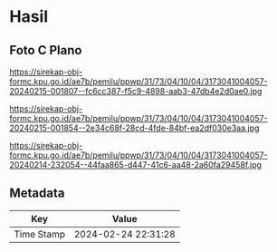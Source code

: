 # Hasil

## Foto C Plano

https://sirekap-obj-formc.kpu.go.id/ae7b/pemilu/ppwp/31/73/04/10/04/3173041004057-20240215-001807--fc6cc387-f5c9-4898-aab3-47db4e2d0ae0.jpg

https://sirekap-obj-formc.kpu.go.id/ae7b/pemilu/ppwp/31/73/04/10/04/3173041004057-20240215-001854--2e34c68f-28cd-4fde-84bf-ea2df030e3aa.jpg

https://sirekap-obj-formc.kpu.go.id/ae7b/pemilu/ppwp/31/73/04/10/04/3173041004057-20240214-232054--44faa865-d447-41c6-aa48-2a60fa29458f.jpg


## Metadata

| Key        | Value               |
| ---------- | ------------------- |
| Time Stamp | 2024-02-24 22:31:28 |



